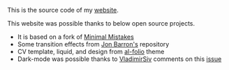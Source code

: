 This is the source code of my [website](https://vdavoodnia.github.io/).

This website was possible thanks to below open source projects.

- It is based on a fork of [Minimal Mistakes](https://mademistakes.com/work/jekyll-themes/minimal-mistakes/)
- Some transition effects from [Jon Barron's](https://github.com/jonbarron/website) repository
- CV template, liquid, and design from [al-folio](https://github.com/alshedivat/al-folio) theme
- Dark-mode was possible thanks to [VladimirSiv](https://github.com/VladimirSiv/VladimirSiv.github.io) comments on this [issue](https://github.com/mmistakes/minimal-mistakes/discussions/2033)

